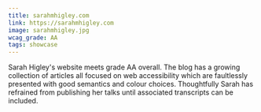 ```yaml
---
title: sarahmhigley.com
link: https://sarahmhigley.com
image: sarahmhigley.jpg
wcag_grade: AA
tags: showcase
---
```


Sarah Higley's website meets grade AA overall. The blog has a growing collection of articles all focused on web accessibility which are faultlessly presented with good semantics and colour choices. Thoughtfully Sarah has refrained from publishing her talks until associated transcripts can be included.
